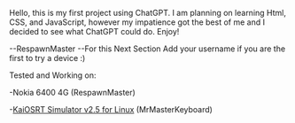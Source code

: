 Hello, this is my first project using ChatGPT. I am planning on learning Html, CSS, and JavaScript, however my impatience got the best of me and I decided to see what ChatGPT could do. Enjoy!

--RespawnMaster
--For this Next Section Add your username if you are the first to try a device :)

Tested and Working on:
  
  -Nokia 6400 4G (RespawnMaster)

  -[KaiOSRT Simulator v2.5 for Linux](https://s3.amazonaws.com/kaicloudsimulatordl/developer-portal/simulator/Kaiosrt_ubuntu.tar.bz2) (MrMasterKeyboard)
